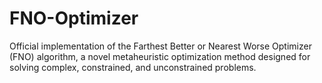 # FNO-Optimizer
Official implementation of the Farthest Better or Nearest Worse Optimizer (FNO) algorithm, a novel metaheuristic optimization method designed for solving complex, constrained, and unconstrained problems.
